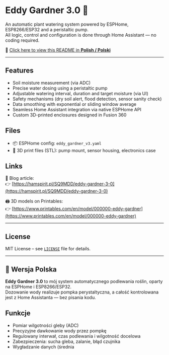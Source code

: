 # Eddy Gardner 3.0 🌱

An automatic plant watering system powered by ESPHome, ESP8266/ESP32 and a peristaltic pump.  
All logic, control and configuration is done through Home Assistant — no coding required.

📌 [Click here to view this README in **Polish / Polski**](#wersja-polska)

---

## Features
- Soil moisture measurement (via ADC)
- Precise water dosing using a peristaltic pump
- Adjustable watering interval, duration and target moisture (via UI)
- Safety mechanisms (dry soil alert, flood detection, sensor sanity check)
- Data smoothing with exponential or sliding window average
- Seamless Home Assistant integration via native ESPHome API
- Custom 3D-printed enclosures designed in Fusion 360

## Files
- 📦 ESPHome config: `eddy_gardner_v3.yaml`
- 📎 3D print files (STL): pump mount, sensor housing, electronics case

## Links

🔧 Blog article:  
👉 [https://hamspirit.pl/SQ9MDD/eddy-gardner-3-0](https://hamspirit.pl/SQ9MDD/eddy-gardner-3-0)

🖨️ 3D models on Printables:  
👉 [https://www.printables.com/en/model/000000-eddy-gardner](https://www.printables.com/en/model/000000-eddy-gardner)

---

## License

MIT License – see [`LICENSE`](LICENSE) file for details.

---

## 📘 Wersja Polska

**Eddy Gardner 3.0** to mój system automatycznego podlewania roślin, oparty na ESPHome i ESP8266/ESP32.  
Dozowanie wody realizuje pompka perystaltyczna, a całość kontrolowana jest z Home Assistanta — bez pisania kodu.

## Funkcje
- Pomiar wilgotności gleby (ADC)
- Precyzyjne dawkowanie wody przez pompkę
- Regulowany interwał, czas podlewania i wilgotność docelowa
- Zabezpieczenia: sucha gleba, zalanie, błąd czujnika
- Wygładzanie danych (średnia
